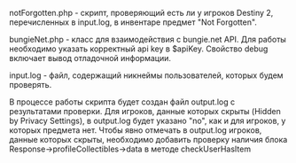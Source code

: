 notForgotten.php - скрипт, проверяющий есть ли у игроков Destiny 2, перечисленных в input.log, в инвентаре предмет "Not Forgotten".

bungieNet.php - класс для взаимодействия с bungie.net API. Для работы необходимо указать корректный api key в $apiKey.
Свойство debug включает вывод отладочной информации.

input.log - файл, содержащий никнеймы пользователей, которых будем проверять.

В процессе работы скрипта будет создан файл output.log с результатами проверки.
Для игроков, данные которых скрыты (Hidden by Privacy Settings), в output.log будет указано "no", как и для игроков, у которых предмета нет.
Чтобы явно отмечать в output.log игроков, данные которых скрыты, необходимо добавить проверку наличия блока Response->profileCollectibles->data в методе checkUserHasItem


